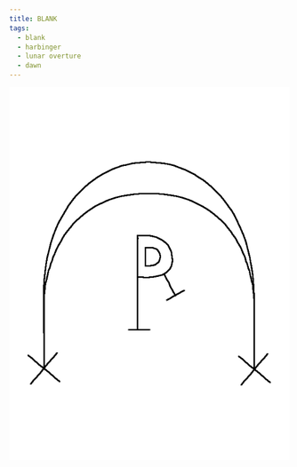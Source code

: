 ```yaml
---
title: BLANK
tags:
  - blank
  - harbinger
  - lunar overture
  - dawn
---
```

![blank](blank.png)
